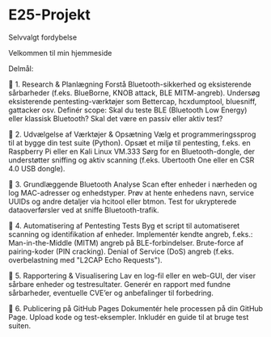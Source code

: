 # E25-Projekt
Selvvalgt fordybelse 


Velkommen til min hjemmeside


Delmål:

🔹 1. Research & Planlægning
Forstå Bluetooth-sikkerhed og eksisterende sårbarheder (f.eks. BlueBorne, KNOB attack, BLE MITM-angreb).
Undersøg eksisterende pentesting-værktøjer som Bettercap, hcxdumptool, bluesniff, gattacker osv.
Definér scope: Skal du teste BLE (Bluetooth Low Energy) eller klassisk Bluetooth? Skal det være en passiv eller aktiv test?

🔹 2. Udvælgelse af Værktøjer & Opsætning
Vælg et programmeringssprog til at bygge din test suite (Python).
Opsæt et miljø til pentesting, f.eks. en Raspberry Pi eller en Kali Linux VM.333
Sørg for en Bluetooth-dongle, der understøtter sniffing og aktiv scanning (f.eks. Ubertooth One eller en CSR 4.0 USB dongle).

🔹 3. Grundlæggende Bluetooth Analyse
Scan efter enheder i nærheden og log MAC-adresser og enhedstyper.
Prøv at hente enhedens navn, service UUIDs og andre detaljer via hcitool eller btmon.
Test for ukrypterede dataoverførsler ved at sniffe Bluetooth-trafik.

🔹 4. Automatisering af Pentesting Tests
Byg et script til automatiseret scanning og identifikation af enheder.
Implementér kendte angreb, f.eks.:
Man-in-the-Middle (MITM) angreb på BLE-forbindelser.
Brute-force af pairing-koder (PIN cracking).
Denial of Service (DoS) angreb (f.eks. overbelastning med "L2CAP Echo Requests").

🔹 5. Rapportering & Visualisering
Lav en log-fil eller en web-GUI, der viser sårbare enheder og testresultater.
Generér en rapport med fundne sårbarheder, eventuelle CVE’er og anbefalinger til forbedring.

🔹 6. Publicering på GitHub Pages
Dokumentér hele processen på din GitHub Page.
Upload kode og test-eksempler.
Inkludér en guide til at bruge test suiten.
